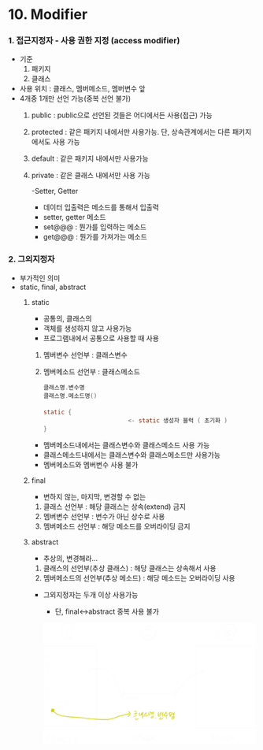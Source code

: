 # 10. Modifier

### 1. 접근지정자 - 사용 권한 지정 (access modifier)

- 기준
    1. 패키지
    2. 클래스
- 사용 위치 : 클래스, 멤버메소드, 멤버변수 앞
- 4개중 1개만 선언 가능(중복 선언 불가)
    1. public : public으로 선언된 것들은 어디에서든 사용(접근) 가능
    2. protected : 같은 패키지 내에서만 사용가능. 단, 상속관계에서는 다른 패키지에서도 사용 가능
    3. default : 같은 패키지 내에서만 사용가능
    4. private : 같은 클래스 내에서만 사용 가능
        
        -Setter, Getter
        
        - 데이터 입출력은 메소드를 통해서 입출력
        - setter, getter 메소드
        - set@@@ : 뭔가를 입력하는 메소드
        - get@@@ : 뭔가를 가져가는 메소드

### 2. 그외지정자

- 부가적인 의미
- static, final, abstract
    1. static
        - 공통의, 클래스의
        - 객체를 생성하지 않고 사용가능
        - 프로그램내에서 공통으로 사용할 때 사용
        1. 멤버변수 선언부      : 클래스변수
        2. 멤버메소드 선언부   : 클래스메소드
            
            ```java
            클래스명.변수명
            클래스명.메소드명()
            
            static {
            						<- static 생성자 블럭 ( 초기화 )
            }
            ```
            
        - 멤버메소드내에서는 클래스변수와 클래스메소드 사용 가능
        - 클래스메소드내에서는 클래스변수와 클래스메소드만 사용가능
        - 멤버메소드와 멤버변수 사용 불가
    2. final
        - 변하지 않는, 마지막, 변경할 수 없는
        1. 클래스 선언부 : 해당 클래스는 상속(extend) 금지
        2. 멤버변수 선언부 : 변수가 아닌 상수로 사용
        3. 멤버메소드 선언부 : 해당 메소드를 오버라이딩 금지
        
    3. abstract
        - 추상의, 변경해라...
        1. 클래스의 선언부(추상 클래스) : 해당 클래스는 상속해서 사용
        2. 멤버메소드의 선언부(추상 메소드) : 해당 메소드는 오버라이딩 사용
        - 그외지정자는 두개 이상 사용가능
            - 단, final↔abstract 중복 사용 불가
            
            ![10%20Modifier%209f052fef50e641dc864d462e5691c4fe/Untitled.png](Java/10%20Modifier/Untitled.png)